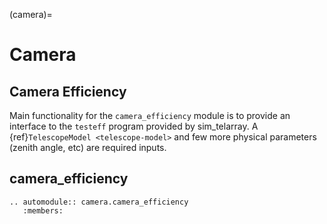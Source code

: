(camera)=

# Camera

## Camera Efficiency

Main functionality for the `camera_efficiency` module is to provide an interface to the `testeff` program provided by sim_telarray.
A {ref}`TelescopeModel <telescope-model>` and few more physical parameters (zenith angle, etc) are required inputs.

## camera_efficiency

```{eval-rst}
.. automodule:: camera.camera_efficiency
   :members:
```
